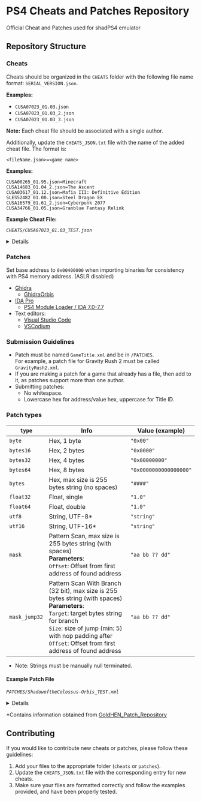 # PS4 Cheats and Patches Repository

Official Cheat and Patches used for shadPS4 emulator

## Repository Structure

### Cheats

Cheats should be organized in the `CHEATS` folder with the following file name format: `SERIAL_VERSION.json`.

**Examples:**
- `CUSA07023_01.03.json`
- `CUSA07023_01.03_2.json`
- `CUSA07023_01.03_3.json`

**Note:** Each cheat file should be associated with a single author.

Additionally, update the `CHEATS_JSON.txt` file with the name of the added cheat file. The format is:

```
<fileName.json>=<game name>
```

**Examples:**
```
CUSA00265_01.95.json=Minecraft
CUSA14683_01.04_2.json=The Ascent
CUSA03617_01.12.json=Mafia III: Definitive Edition
SLES52482_01.00.json=Steel Dragon EX
CUSA16579_01.61_2.json=Cyberpunk 2077
CUSA34766_01.05.json=Granblue Fantasy Relink
```


**Example Cheat File:**

*`CHEATS/CUSA07023_01.03_TEST.json`*
<details>

```json
{
  "name": "Sonic Mania",
  "id": "CUSA07023",
  "version": "01.03",
  "process": "eboot.bin",
  "mods": [
    {
      "name": "Infinite Rings",
      "hint": null,
      "type": "checkbox",
      "memory": [
        {
          "offset": "450759",
          "on": "C683EC000000FF",
          "off": "488983EC000000"
        },
        {
          "offset": "4A5975",
          "on": "66C783EC000000E703909090",
          "off": "8B88B4030000018BEC000000"
        }
      ]
    },
    {
      "name": "Infinite Lives",
      "hint": null,
      "type": "checkbox",
      "memory": [
        {
          "offset": "4AA374",
          "on": "909090909090",
          "off": "8983F8000000"
        }
      ]
    },
    {
      "name": "Enable Super Sonic",
      "hint": null,
      "type": "checkbox",
      "memory": [
        {
          "offset": "A4415C",
          "on": "01",
          "off": "02"
        }
      ]
    },
    {
      "name": "Disable Super Sonic",
      "hint": null,
      "type": "button",
      "memory": [
        {
          "offset": "A4415C",
          "on": "03",
          "off": "03"
        }
      ]
    },
    {
      "name": "Super Speed",
      "hint": null,
      "type": "button",
      "memory": [
        {
          "offset": "A44180",
          "on": "00000F0000400000",
          "off": "00000F0000400000"
        }
      ]
    },
    {
      "name": "All Silver Medals",
      "hint": null,
      "type": "button",
      "memory": [
        {
          "offset": "200036604",
          "on": "20",
          "off": "20"
        }
      ]
    }
  ],
  "credits": [
    "Talixme"
  ]
}
```
</details>


### Patches

Set base address to `0x00400000` when importing binaries for consistency with PS4 memory address. (ASLR disabled)
* [Ghidra](https://ghidra-sre.org/)
  * [GhidraOrbis](https://github.com/astrelsky/GhidraOrbis/releases/latest)
* [IDA Pro](https://hex-rays.com/ida-pro/)
  * [PS4 Module Loader / IDA 7.0-7.7](https://github.com/SocraticBliss/ps4_module_loader/releases/latest)
* Text editors:
  * [Visual Studio Code](https://code.visualstudio.com/)
  * [VSCodium](https://vscodium.com/)

### Submission Guidelines
* Patch must be named `GameTitle.xml` and be in `/PATCHES`.
<br>For example, a patch file for Gravity Rush 2 must be called `GravityRush2.xml`.
* If you are making a patch for a game that already has a file, then add to it, as patches support more than one author.
* Submitting patches:
  * No whitespace.
  * Lowercase hex for address/value hex, uppercase for Title ID.

### Patch types

| `type`        | Info                                                                                                                                                                                                                                                         | Value (example)        |
|---------------|--------------------------------------------------------------------------------------------------------------------------------------------------------------------------------------------------------------------------------------------------------------|------------------------|
| `byte`        | Hex, 1 byte                                                                                                                                                                                                                                                  | `"0x00"`               |
| `bytes16`     | Hex, 2 bytes                                                                                                                                                                                                                                                 | `"0x0000"`             |
| `bytes32`     | Hex, 4 bytes                                                                                                                                                                                                                                                 | `"0x00000000"`         |
| `bytes64`     | Hex, 8 bytes                                                                                                                                                                                                                                                 | `"0x0000000000000000"` |
| `bytes`       | Hex, max size is 255 bytes string (no spaces)                                                                                                                                                                                                                | `"####"`               |
| `float32`     | Float, single                                                                                                                                                                                                                                                | `"1.0"`                |
| `float64`     | Float, double                                                                                                                                                                                                                                                | `"1.0"`                |
| `utf8`        | String, UTF-8*                                                                                                                                                                                                                                               | `"string"`             |
| `utf16`       | String, UTF-16*                                                                                                                                                                                                                                              | `"string"`             |
| `mask`        | Pattern Scan, max size is 255 bytes string (with spaces)<br>**Parameters**:<br>`Offset`: Offset from first address of found address                                                                                                                          | `"aa bb ?? dd"`        |
| `mask_jump32` | Pattern Scan With Branch (32 bit), max size is 255 bytes string (with spaces)<br>**Parameters**:<br>`Target`: target bytes string for branch<br>`Size`: size of jump (min: 5) with nop padding after<br>`Offset`: Offset from first address of found address | `"aa bb ?? dd"`        |

* Note: Strings must be manually null terminated.

#### Example Patch File

*`PATCHES/ShadowoftheColossus-Orbis_TEST.xml`*

<details>
  
```xml
<?xml version="1.0"?>
<Patch>
    <TitleID>
        <ID>CUSA08804</ID>
        <ID>CUSA08809</ID>
        <ID>CUSA08034</ID>
    </TitleID>
    <Metadata Title="Shadow of the Colossus" Name="Debug Menu" Author="illusion" PatchVer="1.0" AppVer="01.00" AppElf="eboot.bin" isEnabled="false">
        <PatchList>
            <Line Type="bytes" Address="0x004244f8" Value="e9f0000000"/>
            <Line Type="bytes" Address="0x004245ed" Value="488b03"/>
            <Line Type="bytes" Address="0x004245f0" Value="483b4308"/>
            <Line Type="bytes" Address="0x004245f4" Value="c6053589dd0200"/>
            <Line Type="bytes" Address="0x004245fb" Value="e9fffeffff"/>
        </PatchList>
    </Metadata>
    <Metadata Title="Shadow of the Colossus" Name="Skip Splash Logo + Demo Screens" Author="illusion" PatchVer="1.0" AppVer="01.00" AppElf="eboot.bin" isEnabled="true">
        <PatchList>
            <Line Type="bytes" Address="0x032fae20" Value="01"/>
            <Line Type="bytes" Address="0x008c95bc" Value="c683c000000001"/>
        </PatchList>
    </Metadata>
    <Metadata Title="Shadow of the Colossus" Name="60 FPS" Author="illusion" PatchVer="1.0" AppVer="01.00" AppElf="eboot.bin" isEnabled="false">
        <PatchList>
            <Line Type="bytes" Address="0x01390090" Value="31c0c3"/>
        </PatchList>
    </Metadata>
    <Metadata Title="Shadow of the Colossus" Name="Debug Menu" Author="illusion" PatchVer="1.0" AppVer="01.01" AppElf="eboot.bin" isEnabled="false">
        <PatchList>
            <Line Type="bytes" Address="0x004244f8" Value="e9f0000000"/>
            <Line Type="bytes" Address="0x004245ed" Value="488b03"/>
            <Line Type="bytes" Address="0x004245f0" Value="483b4308"/>
            <Line Type="bytes" Address="0x004245f4" Value="c6053589dd0200"/>
            <Line Type="bytes" Address="0x004245fb" Value="e9fffeffff"/>
        </PatchList>
    </Metadata>
    <Metadata Title="Shadow of the Colossus" Name="Skip Splash Logo + Demo Screens" Author="illusion" PatchVer="1.0" AppVer="01.01" AppElf="eboot.bin" isEnabled="true">
        <PatchList>
            <Line Type="bytes" Address="0x032fae20" Value="01"/>
            <Line Type="bytes" Address="0x008c95bc" Value="c683c000000001"/>
        </PatchList>
    </Metadata>
    <Metadata Title="Shadow of the Colossus" Name="60 FPS" Author="illusion" PatchVer="1.0" AppVer="01.01" AppElf="eboot.bin" isEnabled="false">
        <PatchList>
            <Line Type="bytes" Address="0x01390090" Value="31c0c3"/>
        </PatchList>
    </Metadata>
</Patch>
```
</details>

*Contains information obtained from [GoldHEN_Patch_Repository](https://github.com/GoldHEN/GoldHEN_Patch_Repository)

## Contributing

If you would like to contribute new cheats or patches, please follow these guidelines:

1. Add your files to the appropriate folder (`cheats` or `patches`).
2. Update the `CHEATS_JSON.txt` file with the corresponding entry for new cheats.
3. Make sure your files are formatted correctly and follow the examples provided, and have been properly tested.
